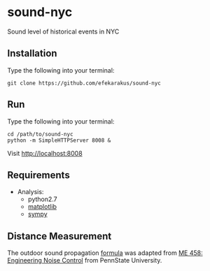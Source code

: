 # sound-nyc

Sound level of historical events in NYC

## Installation

Type the following into your terminal:
```
git clone https://github.com/efekarakus/sound-nyc
```

## Run

Type the following into your terminal:
```
cd /path/to/sound-nyc
python -m SimpleHTTPServer 8008 &
```

Visit [http://localhost:8008](http://localhost:8008)

## Requirements

- Analysis:
    - python2.7
    - [matplotlib](http://matplotlib.org/)
    - [sympy](http://sympy.org/en/index.html)

## Distance Measurement

The outdoor sound propagation [formula](http://www.me.psu.edu/lamancusa/me458/10_osp.pdf) was adapted from 
[ME 458: Engineering Noise Control](http://www.me.psu.edu/lamancusa/me458/) from PennState University.
